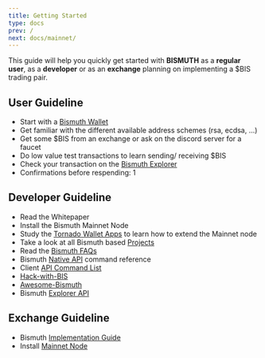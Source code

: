 ```yaml
---
title: Getting Started
type: docs
prev: /
next: docs/mainnet/
---
```


This guide will help you quickly get started with **BISMUTH** as a **regular user**, as a **developer** or as an **exchange** planning on implementing a $BIS trading pair.

## User Guideline

- Start with a [Bismuth Wallet](/wallet/)
- Get familiar with the different available address schemes (rsa, ecdsa, ...)
- Get some $BIS from an exchange or ask on the discord server for a faucet
- Do low value test transactions to learn sending/ receiving $BIS
- Check your transaction on the [Bismuth Explorer](https://bismuth.im/)
- Confirmations before respending: 1


## Developer Guideline

- Read the Whitepaper
- Install the Bismuth Mainnet Node
- Study the [Tornado Wallet Apps](https://github.com/bismuthfoundation/TornadoWallet/tree/master/wallet/crystals) to learn how to extend the Mainnet node
- Take a look at all Bismuth based [Projects](https://github.com/hclivess/BismuthProjects)
- Read the [Bismuth FAQs](https://github.com/bismuthfoundation/Bismuth-FAQ)
- Bismuth [Native API](https://github.com/bismuthfoundation/BismuthAPI/blob/master/Doc/commands_reference.md) command reference
- Client [API Command List](https://github.com/bismuthfoundation/BismuthRPC/blob/master/RPCServer/Commands.md)
- [Hack-with-BIS](https://github.com/bismuthfoundation/Hack-with-BIS)
- [Awesome-Bismuth](https://github.com/bismuthfoundation/Awesome-Bismuth)
- Bismuth [Explorer API](https://bismuth.im/apihelp)


## Exchange Guideline
- Bismuth [Implementation Guide](https://github.com/bismuthfoundation/Bismuth-FAQ/blob/master/Exchanges/How_to_Implement.md)
- Install [Mainnet Node](/docs/mainnet/install-node/)


